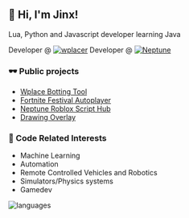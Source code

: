 ## 👋 Hi, I'm Jinx!

Lua, Python and Javascript developer learning Java

Developer @ [![wplacer](https://dcbadge.vercel.app/api/server/nkavjUXCfB)](https://discord.gg/nkavjUXCfB)
Developer @ [![Neptune](https://dcbadge.vercel.app/api/server/bkWf3AqrEY)](https://discord.gg/bkWf3AqrEY)

### 🕶 Public projects
- [Wplace Botting Tool](https://github.com/wplacer/wplacer)
- [Fortnite Festival Autoplayer](https://github.com/JinxTheCatto/Stellite)
- [Neptune Roblox Script Hub](https://github.com/JinxTheCatto/Neptune)
- [Drawing Overlay](https://github.com/JinxTheCatto/DrawingOverlay)
  
### 🤖 Code Related Interests
- Machine Learning
- Automation
- Remote Controlled Vehicles and Robotics
- Simulators/Physics systems
- Gamedev

![languages](https://readme-badges-git-main-jinxthecattos-projects.vercel.app/api/top-langs/?username=JinxTheCatto&theme=transparent&custom_title=Used%20languages&hide_border=false&layout=compact&hide=)
